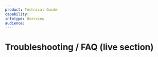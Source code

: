 ```yaml
---
product: Technical Guide
capability:
infotype: Overview
audience:
---
```


# Troubleshooting / FAQ \(live section\)

